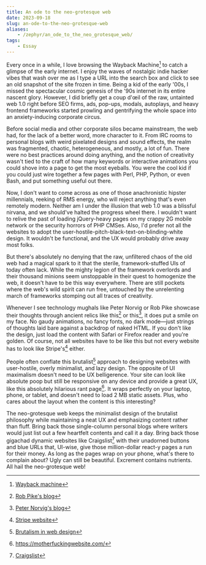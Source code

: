 ```yaml
---
title: An ode to the neo-grotesque web
date: 2023-09-18
slug: an-ode-to-the-neo-grotesque-web
aliases:
    - /zephyr/an_ode_to_the_neo_grotesque_web/
tags:
    - Essay
---
```


Every once in a while, I love browsing the Wayback Machine[^1] to catch a glimpse of the
early internet. I enjoy the waves of nostalgic indie hacker vibes that wash over me as I
type a URL into the search box and click to see an old snapshot of the site frozen in time.
Being a kid of the early '00s, I missed the spectacular cosmic genesis of the '90s internet
in its entire nascent glory. However, I did briefly get a coup d'œil of the raw, untainted
web 1.0 right before SEO firms, ads, pop-ups, modals, autoplays, and heavy frontend
frameworks started prowling and gentrifying the whole space into an anxiety-inducing
corporate circus.

Before social media and other corporate silos became mainstream, the web had, for the lack
of a better word, more character to it. From IRC rooms to personal blogs with weird
pixelated designs and sound effects, the realm was fragmented, chaotic, heterogeneous, and
mostly, a lot of fun. There were no best practices around doing anything, and the notion of
creativity wasn't tied to the craft of how many keywords or interactive animations you could
shove into a page to get the most eyeballs. You were the cool kid if you could just wire
together a few pages with Perl, PHP, Python, or even Bash, and put something useful out
there.

Now, I don't want to come across as one of those anachronistic hipster millennials, reeking
of RMS energy, who will reject anything that's even remotely modern. Neither am I under the
illusion that web 1.0 was a blissful nirvana, and we should've halted the progress wheel
there. I wouldn't want to relive the past of loading jQuery-heavy pages on my crappy 2G
mobile network or the security horrors of PHP CMSes. Also, I'd prefer not all the websites
to adopt the user-hostile-pitch-black-text-on-blinding-white design. It wouldn't be
functional, and the UX would probably drive away most folks.

But there's absolutely no denying that the raw, unfiltered chaos of the old web had a
magical spark to it that the sterile, framework-stuffed UIs of today often lack. While the
mighty legion of the framework overlords and their thousand minions seem unstoppable in
their quest to homogenize the web, it doesn't have to be this way everywhere. There are
still pockets where the web's wild spirit can run free, untouched by the unrelenting march
of frameworks stomping out all traces of creativity.

Whenever I see technology mughals like Peter Norvig or Rob Pike showcase their thoughts
through ancient relics like this[^2] or this[^3], it does put a smile on my face. No gaudy
animations, no fancy fonts, no dark mode—just strings of thoughts laid bare against a
backdrop of naked HTML. If you don't like the design, just load the content with Safari or
Firefox reader and you're golden. Of course, not all websites have to be like this but not
every website has to look like Stripe's[^4] either.

People often conflate this brutalist[^5] approach to designing websites with user-hostile,
overly minimalist, and lazy design. The opposite of UI maximalism doesn't need to be UX
belligerence. Your site can look like absolute poop but still be responsive on any device
and provide a great UX, like this absolutely hilarious rant page[^6]. It wraps perfectly on
your laptop, phone, or tablet, and doesn't need to load 2 MB static assets. Plus, who cares
about the layout when the content is this interesting?

The neo-grotesque web keeps the minimalist design of the brutalist philosophy while
maintaining a neat UX and emphasizing content rather than fluff. Bring back those
single-column personal blogs where writers would just list out a few heartfelt contents and
call it a day. Bring back those gigachad dynamic websites like Craigslist[^7] with their
unadorned buttons and blue URLs that, UI-wise, give those million-dollar react-y pages a run
for their money. As long as the pages wrap on your phone, what's there to complain about?
Ugly can still be beautiful. Excrement contains nutrients. All hail the neo-grotesque web!

[^1]: [Wayback machine](http://web.archive.org/)

[^2]: [Rob Pike's blog](https://commandcenter.blogspot.com/)

[^3]: [Peter Norvig's blog](https://www.norvig.com/)

[^4]: [Stripe website](https://stripe.com/)

[^5]:
    [Brutalism in web design](https://designlab.com/blog/examples-brutalism-in-web-design/)

[^6]: <https://motherfuckingwebsite.com/>

[^7]: [Craigslist](https://www.craigslist.org/about/sites)
